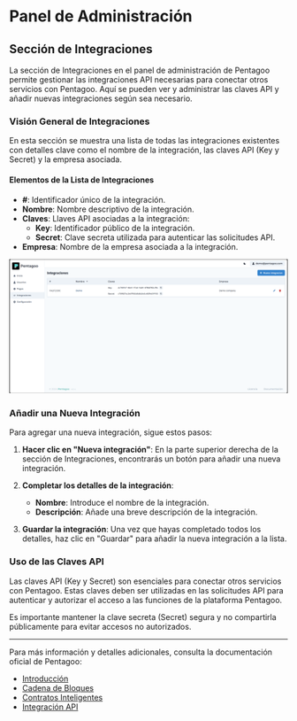 # Panel de Administración

## Sección de Integraciones

La sección de Integraciones en el panel de administración de Pentagoo permite gestionar las integraciones API necesarias para conectar otros servicios con Pentagoo. Aquí se pueden ver y administrar las claves API y añadir nuevas integraciones según sea necesario.

### Visión General de Integraciones

En esta sección se muestra una lista de todas las integraciones existentes con detalles clave como el nombre de la integración, las claves API (Key y Secret) y la empresa asociada.

#### Elementos de la Lista de Integraciones

- **#**: Identificador único de la integración.
- **Nombre**: Nombre descriptivo de la integración.
- **Claves**: Llaves API asociadas a la integración:
  - **Key**: Identificador público de la integración.
  - **Secret**: Clave secreta utilizada para autenticar las solicitudes API.
- **Empresa**: Nombre de la empresa asociada a la integración.

![Integración](https://github.com/pentagoo/pgoo-docs/blob/main/docs/assets/panel.png?raw=true)

### Añadir una Nueva Integración

Para agregar una nueva integración, sigue estos pasos:

1. **Hacer clic en "Nueva integración"**: En la parte superior derecha de la sección de Integraciones, encontrarás un botón para añadir una nueva integración.

2. **Completar los detalles de la integración**:
   - **Nombre**: Introduce el nombre de la integración.
   - **Descripción**: Añade una breve descripción de la integración.

3. **Guardar la integración**: Una vez que hayas completado todos los detalles, haz clic en "Guardar" para añadir la nueva integración a la lista.

### Uso de las Claves API

Las claves API (Key y Secret) son esenciales para conectar otros servicios con Pentagoo. Estas claves deben ser utilizadas en las solicitudes API para autenticar y autorizar el acceso a las funciones de la plataforma Pentagoo.

Es importante mantener la clave secreta (Secret) segura y no compartirla públicamente para evitar accesos no autorizados.

---

Para más información y detalles adicionales, consulta la documentación oficial de Pentagoo:
- [Introducción](https://docs.pentagoo.com/docs/introduccion)
- [Cadena de Bloques](https://docs.pentagoo.com/docs/cadena-de-bloques)
- [Contratos Inteligentes](https://docs.pentagoo.com/docs/smart-contracts)
- [Integración API](https://docs.pentagoo.com/docs/integracion/api)
